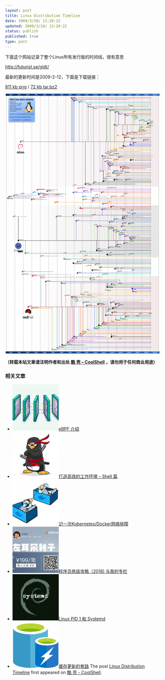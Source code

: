 ```yaml
---
layout: post
title: Linux Distribution Timeline
date: 2009/3/10/ 13:20:22
updated: 2009/3/10/ 13:20:22
status: publish
published: true
type: post
---
```


下面这个网站记录了整个Linux所有发行版的时间线，很有意思  

<http://futurist.se/gldt/>


最新的更新时间是2009-2-12，下面是下载链接：  

[811 kb png](http://futurist.se/gldt/gldt92.png) / [72 kb tar.bz2](http://futurist.se/gldt/gldt92.tar.bz2)


[![gldt92](../wp-content/uploads/2009/03/gldt92-612x1024.png "gldt92")](https://coolshell.cn/wp-content/uploads/2009/03/gldt92.png)



**（转载本站文章请注明作者和出处 [酷 壳 – CoolShell](https://coolshell.cn/) ，请勿用于任何商业用途）**



### 相关文章

* [![eBPF 介绍](../wp-content/uploads/2022/12/eBPF-150x150.jpeg)](https://coolshell.cn/articles/22320.html)[eBPF 介绍](https://coolshell.cn/articles/22320.html)
* [![打造高效的工作环境 – Shell 篇](../wp-content/uploads/2019/03/linux.ninja_-150x150.png)](https://coolshell.cn/articles/19219.html)[打造高效的工作环境 – Shell 篇](https://coolshell.cn/articles/19219.html)
* [![记一次Kubernetes/Docker网络排障](../wp-content/uploads/2018/12/docker-networking-1-150x150.png)](https://coolshell.cn/articles/18654.html)[记一次Kubernetes/Docker网络排障](https://coolshell.cn/articles/18654.html)
* [![程序员练级攻略（2018)  与我的专栏](../wp-content/uploads/2018/05/300x262-150x150.jpg)](https://coolshell.cn/articles/18360.html)[程序员练级攻略（2018) 与我的专栏](https://coolshell.cn/articles/18360.html)
* [![Linux PID 1 和 Systemd](../wp-content/uploads/2017/07/systemd-1-150x150.jpeg)](https://coolshell.cn/articles/17998.html)[Linux PID 1 和 Systemd](https://coolshell.cn/articles/17998.html)
* [![缓存更新的套路](../wp-content/uploads/2016/07/cache-150x150.png)](https://coolshell.cn/articles/17416.html)[缓存更新的套路](https://coolshell.cn/articles/17416.html)
The post [Linux Distribution Timeline](https://coolshell.cn/articles/85.html) first appeared on [酷 壳 - CoolShell](https://coolshell.cn).